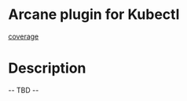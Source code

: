 # Arcane plugin for Kubectl

[coverage](https://raw.githubusercontent.com/s-vitaliy/kubectl-plugin-arcane/badges/.badges/main/coverage.svg)

# Description
-- TBD --
